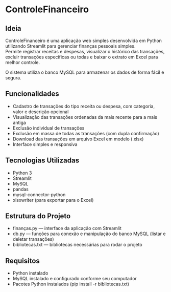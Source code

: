 # ControleFinanceiro

## Ideia

ControleFinanceiro é uma aplicação web simples desenvolvida em Python utilizando Streamlit para gerenciar finanças pessoais simples.  
Permite registrar receitas e despesas, visualizar o histórico das transações, excluir transações específicas ou todas e baixar o extrato em Excel para melhor controle.

O sistema utiliza o banco MySQL para armazenar os dados de forma fácil e segura.

## Funcionalidades

- Cadastro de transações do tipo receita ou despesa, com categoria, valor e descrição opcional
- Visualização das transações ordenadas da mais recente para a mais antiga
- Exclusão individual de transações
- Exclusão em massa de todas as transações (com dupla confirmação)
- Download das transações em arquivo Excel em modelo (.xlsx)
- Interface simples e responsiva 

## Tecnologias Utilizadas

- Python 3
- Streamlit
- MySQL
- pandas
- mysql-connector-python
- xlsxwriter (para exportar para o Excel)

## Estrutura do Projeto

- finanças.py — interface da aplicação com Streamlit
- db.py — funções para conexão e manipulação do banco MySQL (listar e deletar transações)
- bibliotecas.txt — bibliotecas necessárias para rodar o projeto 

## Requisitos

- Python instalado
- MySQL instalado e configurado conforme seu computador
- Pacotes Python instalados (pip install -r bibliotecas.txt)

